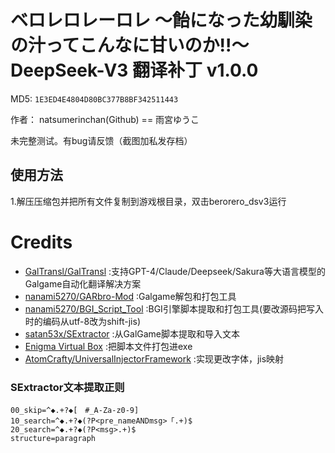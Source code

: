 # ベロレロレーロレ ～飴になった幼馴染の汁ってこんなに甘いのか!!～ DeepSeek-V3 翻译补丁 v1.0.0

MD5: `1E3ED4E4804D80BC377B8BF342511443`

作者： natsumerinchan(Github) == 雨宮ゆうこ

未完整测试。有bug请反馈（截图加私发存档）

## 使用方法
1.解压压缩包并把所有文件复制到游戏根目录，双击berorero_dsv3运行

# Credits

- [GalTransl/GalTransl](https://github.com/GalTransl/GalTransl.git) :支持GPT-4/Claude/Deepseek/Sakura等大语言模型的Galgame自动化翻译解决方案
- [nanami5270/GARbro-Mod](https://github.com/nanami5270/GARbro-Mod.git) :Galgame解包和打包工具
- [nanami5270/BGI_Script_Tool](https://github.com/nanami5270/BGI_Script_Tool.git) :BGI引擎脚本提取和打包工具(要改源码把写入时的编码从utf-8改为shift-jis)
- [satan53x/SExtractor](https://github.com/satan53x/SExtractor.git) :从GalGame脚本提取和导入文本
- [Enigma Virtual Box](https://enigmaprotector.com/assets/files/enigmavb.exe) :把脚本文件打包进exe
- [AtomCrafty/UniversalInjectorFramework](https://github.com/AtomCrafty/UniversalInjectorFramework.git) :实现更改字体，jis映射

### SExtractor文本提取正则

```
00_skip=^◆.+?◆[　#_A-Za-z0-9]
10_search=^◆.+?◆(?P<pre_nameANDmsg>「.+)$
20_search=^◆.+?◆(?P<msg>.+)$
structure=paragraph
```
